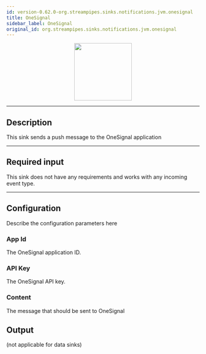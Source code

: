```yaml
---
id: version-0.62.0-org.streampipes.sinks.notifications.jvm.onesignal
title: OneSignal
sidebar_label: OneSignal
original_id: org.streampipes.sinks.notifications.jvm.onesignal
---
```




<p align="center"> 
    <img src="/img/pipeline-elements/org.streampipes.sinks.notifications.jvm.onesignal/icon.png" width="150px;" class="pe-image-documentation"/>
</p>

***

## Description

This sink sends a push message to the OneSignal application

***

## Required input

This sink does not have any requirements and works with any incoming event type.

***

## Configuration

Describe the configuration parameters here

### App Id

The OneSignal application ID.

### API Key

The OneSignal API key.

### Content

The message that should be sent to OneSignal

## Output

(not applicable for data sinks)